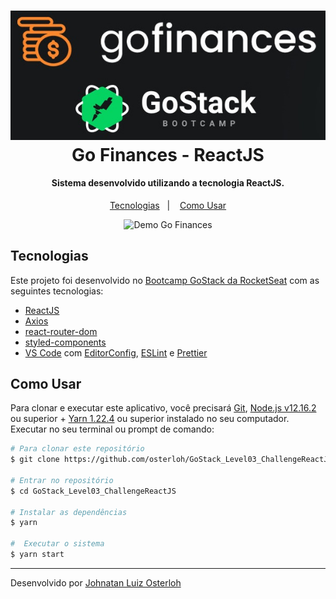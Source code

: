 <h1 align="center">
    <img alt="Go Finances" src="./src/assets/banner.jpg" />
    <br>
    Go Finances - ReactJS
</h1>

<h4 align="center">
  Sistema desenvolvido utilizando a tecnologia ReactJS.
</h4>

<p align="center">
  <a href="#tecnologias">Tecnologias</a>&nbsp;&nbsp;&nbsp;|&nbsp;&nbsp;&nbsp;
  <a href="#Como-Usar">Como Usar</a>
</p>

<p align="center">
  <img alt="Demo Go Finances" src="./src/assets/demo.gif">
</p>

## Tecnologias

Este projeto foi desenvolvido no [Bootcamp GoStack da RocketSeat](https://rocketseat.com.br/bootcamp) com as seguintes tecnologias:

- [ReactJS](https://reactjs.org/)
- [Axios](https://github.com/axios/axios)
- [react-router-dom](https://reacttraining.com/react-router/web/guides/quick-start)
- [styled-components](https://www.styled-components.com/)
- [VS Code][vc] com [EditorConfig][vceditconfig], [ESLint][vceslint] e [Prettier][vcprettier]

## Como Usar

Para clonar e executar este aplicativo, você precisará [Git](https://git-scm.com), [Node.js v12.16.2][nodejs] ou superior + [Yarn 1.22.4][yarn] ou superior instalado no seu computador. Executar no seu terminal ou prompt de comando:

```bash
# Para clonar este repositório
$ git clone https://github.com/osterloh/GoStack_Level03_ChallengeReactJS.git

# Entrar no repositório
$ cd GoStack_Level03_ChallengeReactJS

# Instalar as dependências
$ yarn

#  Executar o sistema
$ yarn start
```

---

Desenvolvido por [Johnatan Luiz Osterloh](https://www.linkedin.com/in/johnatanosterloh/)

[nodejs]: https://nodejs.org/
[yarn]: https://yarnpkg.com/
[vc]: https://code.visualstudio.com/
[vceditconfig]: https://marketplace.visualstudio.com/items?itemName=EditorConfig.EditorConfig
[vceslint]: https://marketplace.visualstudio.com/items?itemName=dbaeumer.vscode-eslint
[vcprettier]: https://prettier.io/
